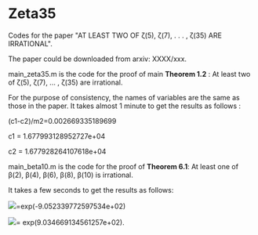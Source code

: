# Zeta35
Codes for the paper  "AT LEAST TWO OF ζ(5), ζ(7), . . . , ζ(35) ARE IRRATIONAL".

The paper could be downloaded from arxiv:  XXXX/xxx.



main_zeta35.m is the code for the proof of main **Theorem 1.2** : At least two of ζ(5), ζ(7), ... , ζ(35) are irrational.

 For the purpose of consistency, the names of  variables are the same as those in the paper. It takes almost 1 minute to get the results as follows :



 (c1-c2)/m2=0.002669335189699

 c1 = 1.677993128952727e+04

 c2 = 1.677928264107618e+04



main_beta10.m is the code for the proof of  **Theorem 6.1**:  At least one of β(2), β(4), β(6), β(8), β(10) is irrational. 

It takes a few seconds to get the results as follows:  



![](http://latex.codecogs.com/svg.latex?\lim_{n\rightarrow\infty}\left(\widetilde{\Phi}_{n}^{-1}d_{\widetilde{M}}^{11}\right)^{1/n})=exp(-9.052339772597534e+02)


![](http://latex.codecogs.com/svg.latex?\lim_{n\rightarrow\infty}\widetilde{r}_{n}^{1/n})= exp(9.034669134561257e+02).

